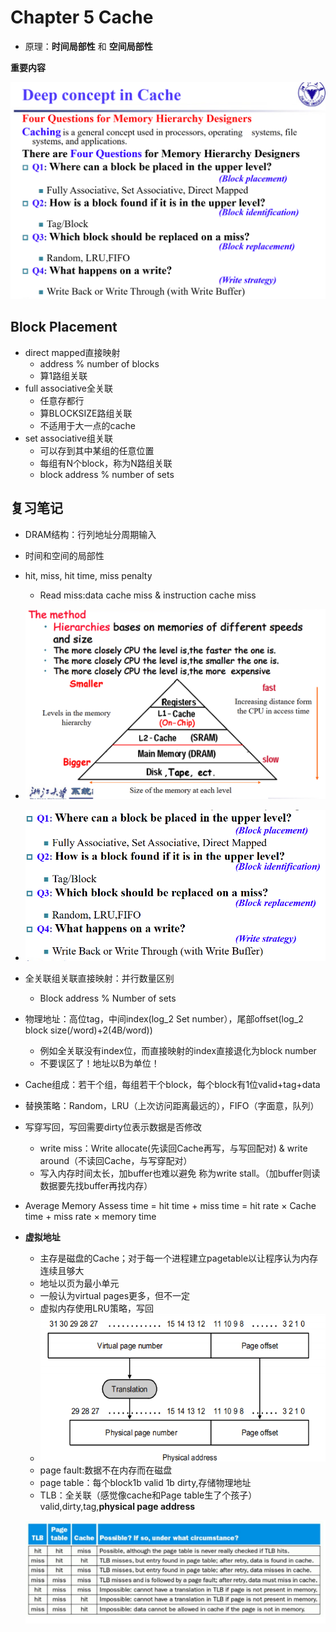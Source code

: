 # Chapter 5 Cache<a id="Chapter5"></a>

- 原理：**时间局部性** 和 **空间局部性**

**重要内容**

![image-20241203092300481](/img/CO/Ch5-allinone.jpg)

## Block Placement

- direct mapped直接映射
  - address % number of blocks
  - 算1路组关联
- full associative全关联
  - 任意存都行
  - 算BLOCKSIZE路组关联
  - 不适用于大一点的cache
- set associative组关联
  - 可以存到其中某组的任意位置
  - 每组有N个block，称为N路组关联
  - block address % number of sets

## 复习笔记

- DRAM结构：行列地址分周期输入
- 时间和空间的局部性
- hit, miss, hit time, miss penalty
  - Read miss:data cache miss & instruction cache miss
- ![image-20250101155411639](/img/CO/Fin-MemoryHierachies.jpg)

- ![image-20250101160305645](/img/CO/Fin-Ch5CacheIdea.jpg)

- 全关联组关联直接映射：并行数量区别

  - Block address % Number of sets

- 物理地址：高位tag，中间index(log_2 Set number），尾部offset(log_2 block size(/word)+2(4B/word))

  - 例如全关联没有index位，而直接映射的index直接退化为block number
  - 不要误区了！地址以B为单位！

- Cache组成：若干个组，每组若干个block，每个block有1位valid+tag+data

- 替换策略：Random，LRU（上次访问距离最远的），FIFO（字面意，队列）

- 写穿写回，写回需要dirty位表示数据是否修改

  - write miss：Write allocate(先读回Cache再写，与写回配对) & write around（不读回Cache，与写穿配对）
  - 写入内存时间太长，加buffer也难以避免 称为write stall。（加buffer则读数据要先找buffer再找内存）

- Average Memory Assess time = hit time + miss time = hit rate × Cache time + miss rate × memory time

- **虚拟地址**

  - 主存是磁盘的Cache；对于每一个进程建立pagetable以让程序认为内存连续且够大
  - 地址以页为最小单元
  - 一般认为virtual pages更多，但不一定
  - 虚拟内存使用LRU策略，写回
  - ![image-20250101163819391](/img/CO/Fin-vir&phyPage.jpg)
  - page fault:数据不在内存而在磁盘
  - page table：每个block1b valid 1b dirty,存储物理地址
  - TLB：全关联（感觉像cache和Page table生了个孩子）valid,dirty,tag,**physical page address**

  ![image-20250101171055859](/img/CO/Fin-TLBPTMRelation.jpg)